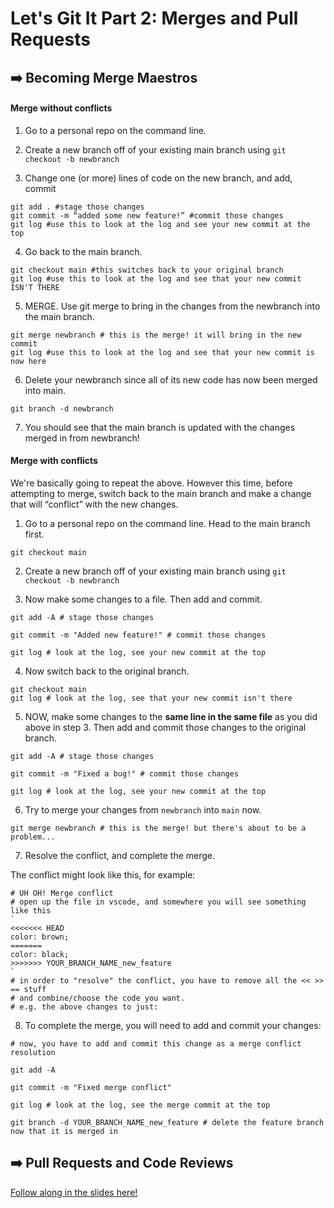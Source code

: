 # Let's Git It Part 2: Merges and Pull Requests

## ➡️ Becoming Merge Maestros 
#### Merge without conflicts
1. Go to a personal repo on the command line. 
2. Create a new branch off of your existing main branch using 
```git checkout -b newbranch```

4. Change one (or more) lines of code on the new branch, and add, commit
```
git add . #stage those changes 
git commit -m “added some new feature!” #commit those changes 
git log #use this to look at the log and see your new commit at the top 
```
4. Go back to the main branch. 
```
git checkout main #this switches back to your original branch
git log #use this to look at the log and see that your new commit ISN'T THERE
```
5. MERGE. Use git merge to bring in the changes from the newbranch into the main branch. 

```
git merge newbranch # this is the merge! it will bring in the new commit
git log #use this to look at the log and see that your new commit is now here 
```
6. Delete your newbranch since all of its new code has now been merged into main. 
```
git branch -d newbranch 
```
7. You should see that the main branch is updated with the changes merged in from newbranch!



#### Merge with conflicts
We're basically going to repeat the above. However this time, before attempting to merge, switch back to the main branch and make a change that will “conflict” with the new changes.


1. Go to a personal repo on the command line. Head to the main branch first. 

```
git checkout main
```

2. Create a new branch off of your existing main branch using 
```git checkout -b newbranch```

3. Now make some changes to a file. Then add and commit. 

```
git add -A # stage those changes

git commit -m "Added new feature!" # commit those changes

git log # look at the log, see your new commit at the top
```

4. Now switch back to the original branch. 
```
git checkout main 
git log # look at the log, see that your new commit isn't there
```

5. NOW, make some changes to the **same line in the same file** as you did above in step 3. Then add and commit those changes to the original branch. 

```
git add -A # stage those changes

git commit -m "Fixed a bug!" # commit those changes

git log # look at the log, see your new commit at the top
```

6. Try to merge your changes from `newbranch` into `main` now. 

```
git merge newbranch # this is the merge! but there's about to be a problem...
```

7. Resolve the conflict, and complete the merge.

The conflict might look like this, for example:

```
# UH OH! Merge conflict
# open up the file in vscode, and somewhere you will see something like this
`
<<<<<<< HEAD
color: brown;
=======
color: black;
>>>>>>> YOUR_BRANCH_NAME_new_feature
`
# in order to "resolve" the conflict, you have to remove all the << >> == stuff
# and combine/choose the code you want.
# e.g. the above changes to just:
```

8. To complete the merge, you will need to add and commit your changes: 

```
# now, you have to add and commit this change as a merge conflict resolution

git add -A

git commit -m "Fixed merge conflict"

git log # look at the log, see the merge commit at the top

git branch -d YOUR_BRANCH_NAME_new_feature # delete the feature branch now that it is merged in
```


## ➡️ Pull Requests and Code Reviews

[Follow along in the slides here!](https://docs.google.com/presentation/d/1sizTXbGXHQ_p8JIxlswmzoA1qZYOVvADwcNhXsQIgzk/edit#slide=id.g13136ca5fd0_2_139)
